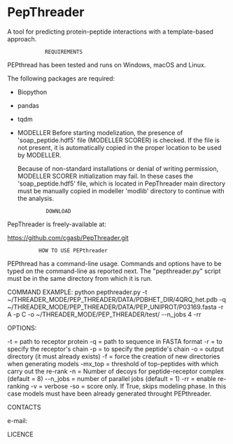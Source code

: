 # PepThreader
A tool for predicting protein-peptide interactions with a template-based approach. 



                REQUIREMENTS

PEPthread has been tested and runs on Windows, macOS and Linux.

The following packages are required: 

 - Biopython 
 - pandas 
 - tqdm

 - MODELLER
   Before starting modelization, the presence of 'soap_peptide.hdf5' file (MODELLER SCORER) is checked. 
   If the file is not present, it is automatically copied in the proper location to be used by MODELLER.
   
   Because of non-standard installations or denial of writing permission, MODELLER SCORER initialization may fail. 
   In these cases the 'soap_peptide.hdf5' file, which is located in PepThreader main directory must be manually copied in modeller 'modlib' directory to continue with the analysis. 



                DOWNLOAD 
                  
PepThreader is freely-available at:

https://github.com/cgasb/PepThreader.git



              HOW TO USE PEPthreader

PEPthread has a command-line usage. Commands and options have to be typed on the command-line as reported next. The "pepthreader.py" script must be in the same directory from which it is run. 


COMMAND EXAMPLE:
python pepthreader.py -t ~/THREADER_MODE/PEP_THREADER/DATA/PDBHET_DIR/4QRQ_het.pdb -q ~/THREADER_MODE/PEP_THREADER/DATA/PEP_UNIPROT/P03169.fasta -r A -p C -o ~/THREADER_MODE/PEP_THREADER/test/ --n_jobs 4 -rr 


OPTIONS:
 
-t = path to receptor protein 
-q = path to sequence in FASTA format
-r = to specify the receptor's chain 
-p = to specify the peptide's chain 
-o = output directory (it must already exists) 
-f = force the creation of new directories when generating models
-mx_top = threshold of top-peptides with which carry out the re-rank
-n = Number of decoys for peptide-receptor complex (default = 8)
--n_jobs = number of parallel jobs (default = 1)
-rr = enable re-ranking
-v = verbose
-so = score only. If True, skips modeling phase. In this case models must have been already generated throught PEPthreader.  


 CONTACTS
 
 e-mail: 


 LICENCE

